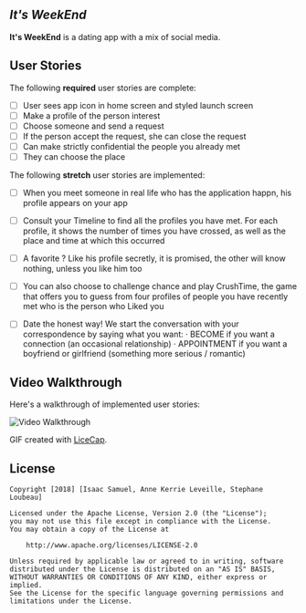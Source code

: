 ## *It's WeekEnd*

**It's WeekEnd** is a dating app with a mix of social media.


## User Stories

The following **required** user stories are complete:

- [ ] User sees app icon in home screen and styled launch screen
- [ ] Make a profile of the person interest
- [ ] Choose someone and send a request
- [ ] If the person accept the request, she can close the request
- [ ] Can make strictly confidential the people you already met
- [ ] They can choose the place

The following **stretch** user stories are implemented:

- [ ] When you meet someone in real life who has the application happn, his profile appears on your app
- [ ] Consult your Timeline to find all the profiles you have met. For each profile, it shows the number of times you have crossed, as well as the place and time at which this occurred
- [ ] A favorite ? Like his profile secretly, it is promised, the other will know nothing, unless you like him too
- [ ] You can also choose to challenge chance and play CrushTime, the game that offers you to guess from four profiles of people you have recently met who is the person who Liked you
- [ ] Date the honest way! We start the conversation with your correspondence by saying what you want:
   · BECOME if you want a connection (an occasional relationship)
   · APPOINTMENT if you want a boyfriend or girlfriend (something more serious / romantic)



## Video Walkthrough

Here's a walkthrough of implemented user stories:

<img src='ProjectWekenn.gif' title='Video Walkthrough' width='' alt='Video Walkthrough' />

GIF created with [LiceCap](http://www.cockos.com/licecap/).


## License

    Copyright [2018] [Isaac Samuel, Anne Kerrie Leveille, Stephane Loubeau]

    Licensed under the Apache License, Version 2.0 (the "License");
    you may not use this file except in compliance with the License.
    You may obtain a copy of the License at

        http://www.apache.org/licenses/LICENSE-2.0

    Unless required by applicable law or agreed to in writing, software
    distributed under the License is distributed on an "AS IS" BASIS,
    WITHOUT WARRANTIES OR CONDITIONS OF ANY KIND, either express or implied.
    See the License for the specific language governing permissions and
    limitations under the License.
